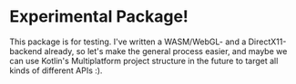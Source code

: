 # Experimental Package!

This package is for testing.
I've written a WASM/WebGL- and a DirectX11-backend already,
so let's make the general process easier, and maybe we can use Kotlin's Multiplatform project structure in the future
to target all kinds of different APIs :).